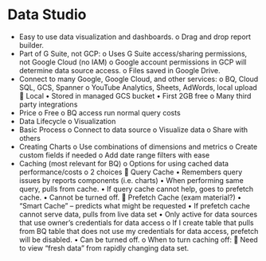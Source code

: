 # Data Studio

-	Easy to use data visualization and dashboards.
o	Drag and drop report builder.
-	Part of G Suite, not GCP:
o	Uses G Suite access/sharing permissions, not Google Cloud (no IAM)
o	Google account permissions in GCP will determine data source access.
o	Files saved in Google Drive.
-	Connect to many Google, Google Cloud, and other services:
o	BQ, Cloud SQL, GCS, Spanner
o	YouTube Analytics, Sheets, AdWords, local upload
	Local
•	Stored in managed GCS bucket
•	First 2GB free
o	Many third party integrations
-	Price
o	Free
o	BQ access run normal query costs
-	Data Lifecycle
o	Visualization
-	Basic Process
o	Connect to data source
o	Visualize data
o	Share with others
-	Creating Charts
o	Use combinations of dimensions and metrics
o	Create custom fields if needed
o	Add date range filters with ease
-	Caching (most relevant for BQ)
o	Options for using cached data performance/costs
o	2 choices
	Query Cache
•	Remembers query issues by reports components (i.e. charts)
•	When performing same query, pulls from cache.
•	If query cache cannot help, goes to prefetch cache.
•	Cannot be turned off.
	Prefetch Cache (exam material?)
•	“Smart Cache” – predicts what might be requested
•	If prefetch cache cannot serve data, pulls from live data set
•	Only active for data sources that use owner’s credentials for data access
o	If I create table that pulls from BQ table that does not use my credentials for data access, prefetch will be disabled.
•	Can be turned off.
o	When to turn caching off:
	Need to view “fresh data” from rapidly changing data set.
